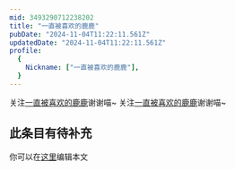 ```yaml
---
mid: 3493290712238202
title: "一直被喜欢的鹿鹿"
pubDate: "2024-11-04T11:22:11.561Z"
updatedDate: "2024-11-04T11:22:11.561Z"
profile:
  {
    Nickname: ["一直被喜欢的鹿鹿"],
  }
---
```


关注[一直被喜欢的鹿鹿](https://space.bilibili.com/3493290712238202)谢谢喵~ 关注[一直被喜欢的鹿鹿](https://space.bilibili.com/3493290712238202)谢谢喵~

## 此条目有待补充
你可以在[这里](https://github.com/Yuhanawa/VTuber.ICU-Content/edit/master/v/一直被喜欢的鹿鹿/index.md)编辑本文
